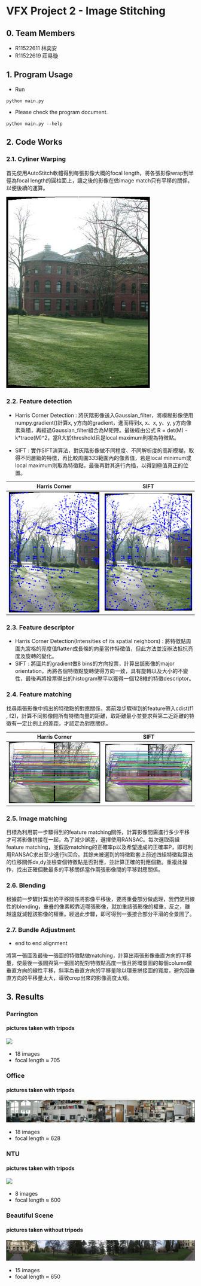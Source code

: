# VFX Project 2 - Image Stitching
## 0. Team Members
* R11522611 林奕安
* R11522619 莊易璇

## 1. Program Usage
* Run

```
python main.py 
```
* Please check the program document.
```
python main.py --help
```
## 2. Code Works

###  2.1. Cyliner Warping

首先使用AutoStitch軟體得到每張影像大概的focal length，將各張影像wrap到半徑為focal length的圓柱面上，讓之後的影像在做image match只有平移的關係，以便後續的運算。

![](readme_pic/cylinder.png)

###  2.2. Feature detection

* Harris Corner Detection : 將灰階影像送入Gaussian_filter，將模糊影像使用numpy.gradient()計算x, y方向的gradient，進而得到x, x、x, y、y, y方向像素乘積，再經過Gaussian_filter組合為M矩陣。最後經由公式 R = det(M) -k*trace(M)^2，當R大於threshold且是local maximum則視為特徵點。

* SIFT : 實作SIFT演算法，對灰階影像做不同程度、不同解析度的高斯模糊，取得不同層級的特徵，再比較周圍3*3*3範圍內的像素值，若是local minimum或local maximum則取為特徵點，最後再對其進行內插，以得到極值真正的位置。

| Harris Corner  | SIFT |
| :--------------------------: | :-------------------------: |
| ![](readme_pic/kp_harris_1.png) | ![](readme_pic/kp_sift_1.png) |

###  2.3. Feature descriptor

* Harris Corner Detection(Intensities of its spatial neighbors) : 將特徵點周圍九宮格的亮度值flatten成長條的向量當作特徵值，但此方法並沒辦法抵抗亮度及旋轉的變化。
* SIFT : 將圖片的gradient做8 bins的方向投票，計算出該影像的major orientation，再將各個特徵點旋轉使得方向一致，具有旋轉以及大小的不變性，最後再將投票得出的histogram壓平以獲得一個128維的特徵descriptor。

###  2.4. Feature matching

找尋兩張影像中抓出的特徵點的對應關係，將前幾步驟得到的feature帶入cdist(f1 , f2)，計算不同影像間所有特徵向量的距離，取距離最小並要求與第二近距離的特徵有一定比例上的差距，才認定為對應關係。

| Harris Corner  | SIFT |
| :--------------------------: | :-------------------------: |
| ![](readme_pic/matches_harris.png) | ![](readme_pic/matches_sift.png) |

###  2.5. Image matching

目標為利用前一步驟得到的feature matching關係，計算影像間需進行多少平移才可將影像拼接在一起，為了減少誤差，選擇使用RANSAC。每次選取兩組feature matching，並假設matching的正確率p以及希望達成的正確率P，即可利用RANSAC求出至少進行k回合。其餘未被選到的特徵點套上前述四組特徵點算出的位移關係dx,dy並檢查個特徵點是否對應，並計算正確的對應個數。重複此操作，找出正確個數最多的平移關係當作兩張影像間的平移對應關係。

###  2.6.	Blending 

根據前一步驟計算出的平移關係將影像平移後，要將重疊部分做處理，我們使用線性的blending，重疊的像素較靠近哪張影像，就加重該張影像的權重，反之，離越遠就減輕該影像的權重。經過此步驟，即可得到一張接合部分平滑的全景圖了。

###  2.7. Bundle Adjustment

* end to end alignment

將第一張圖及最後一張圖的特徵點做matching，計算出兩張影像垂直方向的平移量，使最後一張圖與第一張圖的配對特徵點高度一致且將環景圖的每個column做垂直方向的線性平移，斜率為垂直方向的平移量除以環景拼接圖的寬度，避免因垂直方向的平移量太大，導致crop出來的影像高度太矮。

## 3. Results

### Parrington

#### pictures taken with tripods

![](readme_pic/panaromas.png)

* 18 images
* focal length ≈ 705
### Office

#### pictures taken with tripods

![](readme_pic/panaromas3.png)

* 18 images
* focal length ≈ 628

### NTU
#### pictures taken with tripods

![](readme_pic/panaromas1.png)

* 8 images
* focal length ≈ 600

### Beautiful Scene
#### pictures taken without tripods

![](readme_pic/panaromas2.png)

* 15 images
* focal length ≈ 650
